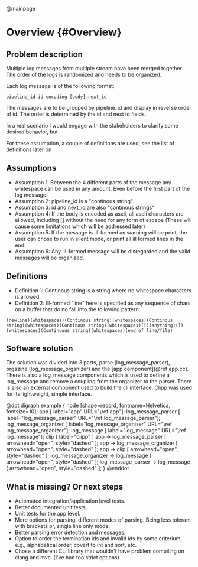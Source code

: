 @mainpage
# Overview {#Overview}
## Problem description

Multiple log messages from multiple stream have been merged together. The order of the logs is randomized and needs to be organized.

Each log message is of the following format:

```
pipeline_id id encoding [body] next_id 
```

The messages are to be grouped by pipeline_id and display in reverse order of id. The order is determined by the id and next id fields.

In a real scenario I would engage with the stakeholders to clarify some desired behavior, but 

For these assumption, a couple of definitions are used, see the list of definitions later on

## Assumptions

- Assumption 1: Between the 4 different parts of the message any whitespace can be used in any amount. Even before the first part of the log message.
- Assumption 2: pipeline_id is a "continous string".
- Assumption 3: id and next_id are also "continous strings"
- Assumption 4: If the body is encoded as ascii, all ascii characters are allowed, including [] without the need for any form of escape (These will cause some limitations which will be addressed later)
- Assumption 5: If the message is ill-formed an warning will be print, the user can chose to run in silent mode, or print all ill formed lines in the end.
- Assumption 6: Any ill-formed message will be disregarded and the valid messages will be organized.


## Definitions
- Definition 1: Continous string is a string where no whitespace characters is allowed.
- Definition 2: Ill-formed "line" here is specified as any sequence of chars on a buffer that do no fall into the following pattern:
```
(newline)(whitespaces)(Continous string)(whitespaces)(Continous string)(whitespaces)(Continous string)(whitespaces)([)(anything)(])(whitespaces)(Continuous string)(whitespaces)(end of line/file)
```

## Software solution

The solution was divided into 3 parts, parse (log_message_parser), orgazine (log_message_organizer) and the [app component](@ref app.cc). There is also a log_message components which is used to define a log_message and remove a coupling from the organizer to the parser. There is also an external component used to build the cli interface. [Clipp](https://github.com/muellan/clipp) was used for its lightweight, simple interface.

@dot
digraph example {
    node [shape=record, fontname=Helvetica, fontsize=10];
    app [ label="app" URL="\ref app"];
    log_message_parser [ label="log_message_parser" URL="\ref log_message_parser"];
    log_message_organizer [ label="log_message_organizer" URL="\ref log_message_organizer"];
    log_message [ label="log_message" URL="\ref log_message"];
    clip [ label="clipp" ]
    app -> log_message_parser [ arrowhead="open", style="dashed" ];
    app -> log_message_organizer [ arrowhead="open", style="dashed" ];
    app -> clip [ arrowhead="open", style="dashed" ];
    log_message_organizer -> log_message  [ arrowhead="open", style="dashed" ];
    log_message_parser -> log_message [ arrowhead="open", style="dashed" ];
}
@enddot


## What is missing? Or next steps

- Automated integration/application level tests.
- Better documented unit tests.
- Unit tests for the app level.
- More options for parsing, different modes of parsing. Being less tolerant with brackets or, single line only mode.
- Better parsing error detection and messages.
- Option to order the termination ids and invalid ids by some criterium, e.g., alphabetical order, covert to int and sort, etc.
- Chose a different CLI library that wouldn't have problem compiling on clang and mvc. (I've had too strict options)
